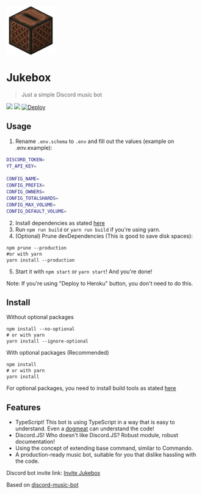 ![](.github/images/jukebox.png)
# Jukebox
> Just a simple Discord music bot

![](https://github.com/Hazmi35/jukebox/workflows/Node.js%20CI/badge.svg)
![](https://badgen.net/badge/icon/typescript?icon=typescript&label)
<a href="https://heroku.com/deploy?template=https://github.com/Hazmi35/jukebox/tree/stable"><img src="https://www.herokucdn.com/deploy/button.svg" alt="Deploy"></a>

## Usage

1. Rename `.env.schema` to `.env` and fill out the values (example on .env.example):
```sh
DISCORD_TOKEN=
YT_API_KEY=

CONFIG_NAME=
CONFIG_PREFIX=
CONFIG_OWNERS=
CONFIG_TOTALSHARDS=
CONFIG_MAX_VOLUME=
CONFIG_DEFAULT_VOLUME=
```
2. Install dependencies as stated [here](https://github.com/Hazmi35/jukebox#install)
3. Run `npm run build` or `yarn run build` if you're using yarn.
4. (Optional) Prune devDependencies (This is good to save disk spaces):
```shell script
npm prune --production
#or with yarn
yarn install --production
```
5. Start it with `npm start` or `yarn start`! And you're done!

Note: If you're using "Deploy to Heroku" button, you don't need to do this.

## Install

Without optional packages
```shell script
npm install --no-optional
# or with yarn
yarn install --ignore-optional
```

With optional packages (Recommended)

```shell script
npm install
# or with yarn
yarn install
```
For optional packages, you need to install build tools as stated [here](https://github.com/nodejs/node-gyp#installation)

## Features
- TypeScript! This bot is using TypeScript in a way that is easy to understand. Even a [dogmeat](https://fallout.fandom.com/wiki/Dogmeat_(Fallout_4)) can understand the code!
- Discord.JS! Who doesn't like Discord.JS? Robust module, robust documentation!
- Using the concept of extending base command, similar to Commando.
- A production-ready music bot, suitable for you that dislike hassling with the code.

Discord bot invite link: [Invite Jukebox](https://discordapp.com/oauth2/authorize?client_id=698573904129818624&permissions=53857345&scope=bot)

Based on [discord-music-bot](https://github.com/iCrawl/discord-music-bot)
